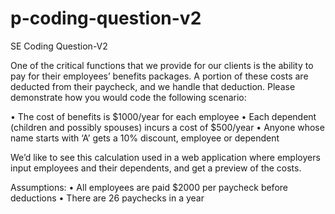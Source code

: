 # p-coding-question-v2
SE Coding Question-V2

One of the critical functions that we provide for our clients is the ability to pay for their employees’ benefits packages.  A portion of these costs are deducted from their paycheck, and we handle that deduction.  Please demonstrate how you would code the following scenario:

•	The cost of benefits is $1000/year for each employee
•	Each dependent (children and possibly spouses) incurs a cost of $500/year
•	Anyone whose name starts with ‘A’ gets a 10% discount, employee or dependent

We’d like to see this calculation used in a web application where employers input employees and their dependents, and get a preview of the costs.

Assumptions:
•	All employees are paid $2000 per paycheck before deductions
•	There are 26 paychecks in a year
